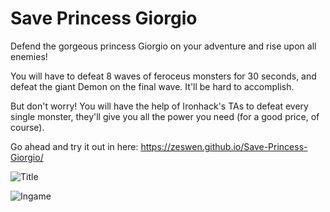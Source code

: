 # Save Princess Giorgio
Defend the gorgeous princess Giorgio on your adventure and rise upon all enemies!  

You will have to defeat 8 waves of feroceus monsters for 30 seconds, and defeat the giant Demon on the final wave. It'll be hard to accomplish.

But don't worry! You will have the help of Ironhack's TAs to defeat every single monster, they'll give you all the power you need (for a good price, of course).

Go ahead and try it out in here: https://zeswen.github.io/Save-Princess-Giorgio/

![Title](https://i.imgur.com/4ScnXQZ.png)

![Ingame](https://i.imgur.com/4nYArRY.png)